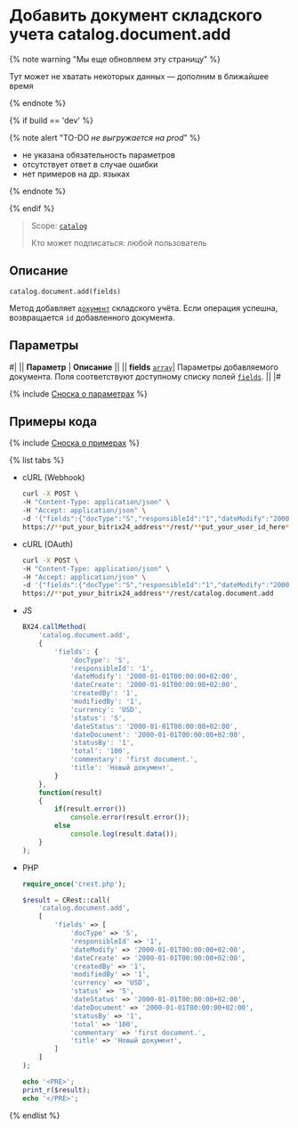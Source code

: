 # Добавить документ складского учета catalog.document.add

{% note warning "Мы еще обновляем эту страницу" %}

Тут может не хватать некоторых данных — дополним в ближайшее время

{% endnote %}

{% if build == 'dev' %}

{% note alert "TO-DO _не выгружается на prod_" %}

- не указана обязательность параметров
- отсутствует ответ в случае ошибки
- нет примеров на др. языках
  
{% endnote %}

{% endif %}

> Scope: [`catalog`](../../scopes/permissions.md)
>
> Кто может подписаться: любой пользователь

## Описание

```http
catalog.document.add(fields)
```

Метод добавляет [`документ`](../enum/catalog-enum-get-store-document-types.md) складского учёта.
Если операция успешна, возвращается `id` добавленного документа.

## Параметры

#|
|| **Параметр** | **Описание** ||
|| **fields**
[`array`](../../data-types.md)| Параметры добавляемого документа. Поля соответствуют доступному списку полей [`fields`](catalog-document-get-fields.md). ||
|#

{% include [Сноска о параметрах](../../../_includes/required.md) %}

## Примеры кода

{% include [Сноска о примерах](../../../_includes/examples.md) %}

{% list tabs %}

- cURL (Webhook)

    ```bash
    curl -X POST \
    -H "Content-Type: application/json" \
    -H "Accept: application/json" \
    -d '{"fields":{"docType":"S","responsibleId":"1","dateModify":"2000-01-01T00:00:00+02:00","dateCreate":"2000-01-01T00:00:00+02:00","createdBy":"1","modifiedBy":"1","currency":"USD","status":"S","dateStatus":"2000-01-01T00:00:00+02:00","dateDocument":"2000-01-01T00:00:00+02:00","statusBy":"1","total":"100","commentary":"first document.","title":"Новый документ"}}' \
    https://**put_your_bitrix24_address**/rest/**put_your_user_id_here**/**put_your_webbhook_here**/catalog.document.add
    ```

- cURL (OAuth)

    ```bash
    curl -X POST \
    -H "Content-Type: application/json" \
    -H "Accept: application/json" \
    -d '{"fields":{"docType":"S","responsibleId":"1","dateModify":"2000-01-01T00:00:00+02:00","dateCreate":"2000-01-01T00:00:00+02:00","createdBy":"1","modifiedBy":"1","currency":"USD","status":"S","dateStatus":"2000-01-01T00:00:00+02:00","dateDocument":"2000-01-01T00:00:00+02:00","statusBy":"1","total":"100","commentary":"first document.","title":"Новый документ"},"auth":"**put_access_token_here**"}' \
    https://**put_your_bitrix24_address**/rest/catalog.document.add
    ```

- JS

    ```js
    BX24.callMethod(
        'catalog.document.add',
        {
            'fields': {
                'docType': 'S',
                'responsibleId': '1',
                'dateModify': '2000-01-01T00:00:00+02:00',
                'dateCreate': '2000-01-01T00:00:00+02:00',
                'createdBy': '1',
                'modifiedBy': '1',
                'currency': 'USD',
                'status': 'S',
                'dateStatus': '2000-01-01T00:00:00+02:00',
                'dateDocument': '2000-01-01T00:00:00+02:00',
                'statusBy': '1',
                'total': '100',
                'commentary': 'first document.',
                'title': 'Новый документ',
            }
        },
        function(result)
        {
            if(result.error())
                console.error(result.error());
            else
                console.log(result.data());
        }
    );
    ```

- PHP

    ```php
    require_once('crest.php');

    $result = CRest::call(
        'catalog.document.add',
        [
            'fields' => [
                'docType' => 'S',
                'responsibleId' => '1',
                'dateModify' => '2000-01-01T00:00:00+02:00',
                'dateCreate' => '2000-01-01T00:00:00+02:00',
                'createdBy' => '1',
                'modifiedBy' => '1',
                'currency' => 'USD',
                'status' => 'S',
                'dateStatus' => '2000-01-01T00:00:00+02:00',
                'dateDocument' => '2000-01-01T00:00:00+02:00',
                'statusBy' => '1',
                'total' => '100',
                'commentary' => 'first document.',
                'title' => 'Новый документ',
            ]
        ]
    );

    echo '<PRE>';
    print_r($result);
    echo '</PRE>';
    ```

{% endlist %}

